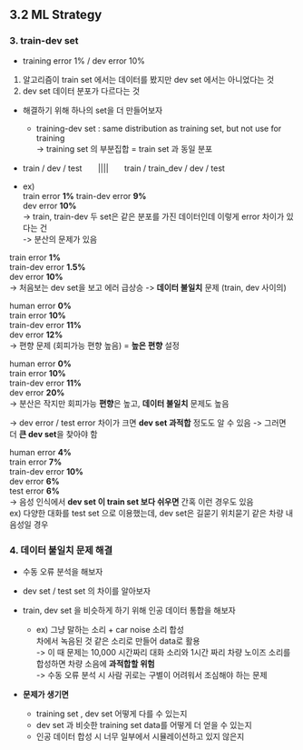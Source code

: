 ## 3.2 ML Strategy

### 3. train-dev set

- training error 1% / dev error 10%
1. 알고리즘이 train set 에서는 데이터를 봤지만 dev set 에서는 아니었다는 것
2. dev set 데이터 분포가 다르다는 것

- 해결하기 위해 하나의 set을 더 만들어보자
  - training-dev set : same distribution as training set, but not use for training  
    -> training set 의 부분집합 = train set 과 동일 분포

- train / dev / test　　||||　　train / train_dev / dev / test

- ex)  
train error **1%**
train-dev error **9%**  
dev error **10%**  
-> train, train-dev 두 set은 같은 분포를 가진 데이터인데 이렇게 error 차이가 있다는 건  
-> 분산의 문제가 있음

train error **1%**  
train-dev error **1.5%**  
dev error **10%**  
-> 처음보는 dev set을 보고 에러 급상승
-> **데이터 불일치** 문제 (train, dev 사이의)

human error **0%**  
train error **10%**  
train-dev error **11%**  
dev error **12%**  
-> 편향 문제 (회피가능 편향 높음) = **높은 편향** 설정

human error **0%**  
train error **10%**  
train-dev error **11%**  
dev error **20%**  
-> 분산은 작지만 회피가능 **편향**은 높고, **데이터 불일치** 문제도 높음

-> dev error / test error 차이가 크면 **dev set 과적합** 정도도 알 수 있음
-> 그러면 더 **큰 dev set**을 찾아야 함 

human error **4%**  
train error **7%**  
train-dev error **10%**  
dev error **6%**  
test error **6%**  
-> 음성 인식에서 **dev set 이 train set 보다 쉬우면** 간혹 이런 경우도 있음  
ex) 다양한 대화를 test set 으로 이용했는데, dev set은 길묻기 위치묻기 같은 차량 내 음성일 경우

### 4. 데이터 불일치 문제 해결
- 수동 오류 분석을 해보자
- dev set / test set 의 차이를 알아보자
- train, dev set 을 비슷하게 하기 위해 인공 데이터 통합을 해보자
  - ex) 그냥 말하는 소리 + car noise 소리 합성  
    차에서 녹음된 것 같은 소리로 만들어 data로 활용  
    -> 이 때 문제는 10,000 시간짜리 대화 소리와 1시간 짜리 차량 노이즈 소리를 합성하면 차량 소음에 **과적합할 위험**  
    -> 수동 오류 분석 시 사람 귀로는 구별이 어려워서 조심해야 하는 문제

- **문제가 생기면**
  - training set , dev set 어떻게 다를 수 있는지
  - dev set 과 비슷한 training set data를 어떻게 더 얻을 수 있는지
  - 인공 데이터 합성 시 너무 일부에서 시뮬레이션하고 있지 않은지
